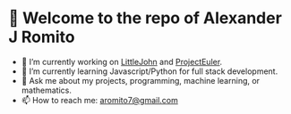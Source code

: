 # 👋 Welcome to the repo of Alexander J Romito


- 🔭 I’m currently working on [LittleJohn](https://github.com/aromito7/LittleJohn) and [ProjectEuler](https://github.com/aromito7/projectEuler).
- 🌱 I’m currently learning Javascript/Python for full stack development.
- 💬 Ask me about my projects, programming, machine learning, or mathematics.
- 📫 How to reach me: aromito7@gmail.com
